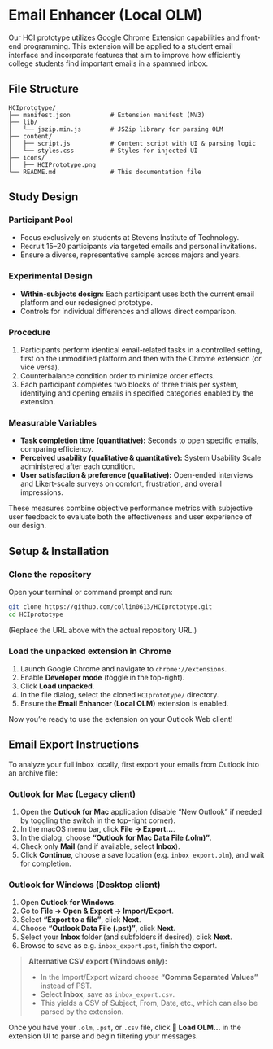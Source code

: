 # Email Enhancer (Local OLM)

Our HCI prototype utilizes Google Chrome Extension capabilities and front-end programming. This extension will be applied to a student email interface and incorporate features that aim to improve how efficiently college students find important emails in a spammed inbox.

## File Structure

```
HCIprototype/
├── manifest.json           # Extension manifest (MV3)
├── lib/
│   └── jszip.min.js        # JSZip library for parsing OLM
├── content/
│   ├── script.js           # Content script with UI & parsing logic
│   └── styles.css          # Styles for injected UI
├── icons/
│   ├── HCIPrototype.png
└── README.md               # This documentation file
```

## Study Design

### Participant Pool
- Focus exclusively on students at Stevens Institute of Technology.  
- Recruit 15–20 participants via targeted emails and personal invitations.  
- Ensure a diverse, representative sample across majors and years.

### Experimental Design
- **Within-subjects design:** Each participant uses both the current email platform and our redesigned prototype.  
- Controls for individual differences and allows direct comparison.

### Procedure
1. Participants perform identical email-related tasks in a controlled setting, first on the unmodified platform and then with the Chrome extension (or vice versa).  
2. Counterbalance condition order to minimize order effects.  
3. Each participant completes two blocks of three trials per system, identifying and opening emails in specified categories enabled by the extension.

### Measurable Variables
- **Task completion time (quantitative):** Seconds to open specific emails, comparing efficiency.  
- **Perceived usability (qualitative & quantitative):** System Usability Scale administered after each condition.  
- **User satisfaction & preference (qualitative):** Open-ended interviews and Likert-scale surveys on comfort, frustration, and overall impressions.

These measures combine objective performance metrics with subjective user feedback to evaluate both the effectiveness and user experience of our design.

## Setup & Installation

### Clone the repository

Open your terminal or command prompt and run:
```bash
git clone https://github.com/collin0613/HCIprototype.git
cd HCIprototype
```

(Replace the URL above with the actual repository URL.)

### Load the unpacked extension in Chrome

1. Launch Google Chrome and navigate to `chrome://extensions`.
2. Enable **Developer mode** (toggle in the top-right).
3. Click **Load unpacked**.
4. In the file dialog, select the cloned `HCIprototype/` directory.
5. Ensure the **Email Enhancer (Local OLM)** extension is enabled.

Now you’re ready to use the extension on your Outlook Web client!

## Email Export Instructions

To analyze your full inbox locally, first export your emails from Outlook into an archive file:

### Outlook for Mac (Legacy client)
1. Open the **Outlook for Mac** application (disable “New Outlook” if needed by toggling the switch in the top-right corner).  
2. In the macOS menu bar, click **File → Export…**.  
3. In the dialog, choose **“Outlook for Mac Data File (.olm)”**.  
4. Check only **Mail** (and if available, select **Inbox**).  
5. Click **Continue**, choose a save location (e.g. `inbox_export.olm`), and wait for completion.

### Outlook for Windows (Desktop client)
1. Open **Outlook for Windows**.  
2. Go to **File → Open & Export → Import/Export**.  
3. Select **“Export to a file”**, click **Next**.  
4. Choose **“Outlook Data File (.pst)”**, click **Next**.  
5. Select your **Inbox** folder (and subfolders if desired), click **Next**.  
6. Browse to save as e.g. `inbox_export.pst`, finish the export.

> **Alternative CSV export (Windows only):**  
> - In the Import/Export wizard choose **“Comma Separated Values”** instead of PST.  
> - Select **Inbox**, save as `inbox_export.csv`.  
> - This yields a CSV of Subject, From, Date, etc., which can also be parsed by the extension.

Once you have your `.olm`, `.pst`, or `.csv` file, click **📂 Load OLM…** in the extension UI to parse and begin filtering your messages.
